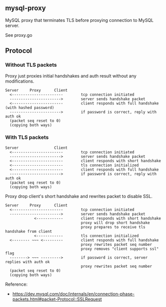## mysql-proxy

MySQL proxy that terminates TLS before proxying connection to MySQL server.

See proxy.go

## Protocol

### Without TLS packets

Proxy just proxies initial handshakes and auth result without any modifications.

```
Server     Proxy      Client
  <-----------------------        tcp connection initiated
  ----------------------->        server sends handshake packet
  <-----------------------        client responds with full handshake (with hashed password)
  ----------------------->        if password is correct, reply with auth ok
  (packet seq reset to 0)
  (copying both ways)
```

### With TLS packets

```
Server                Client
  <-----------------------        tcp connection initiated
  ----------------------->        server sends handshake packet
  <-----------------------        client responds with short handshake
  <-----------------------        tls connection initialized
  <-----------------------        client responds with full handshake
  ----------------------->        if password is correct, reply with auth ok
  (packet seq reset to 0)
  (copying both ways)
```

Proxy drop client's short handshake and rewrites packet to disable SSL.

```
Server     Proxy      Client
  <-----------------------        tcp connection initiated
  ----------------------->        server sends handshake packet
             <------------        client responds with short handshake
                                  proxy will drop short handshake
                                  proxy prepares to receive tls handshake from client
             <------------        tls connection initialized
  <-------- ~~~ <---------        client responds with full handshake
                                  proxy rewrites packet seq number
                                  proxy removes "client supports ssl" flag
  --------> ~~~ --------->        if password is correct, server replies with auth ok
                                  proxy rewrites packet seq number
  (packet seq reset to 0)
  (copying both ways)
```

Reference:

- https://dev.mysql.com/doc/internals/en/connection-phase-packets.html#packet-Protocol::SSLRequest
